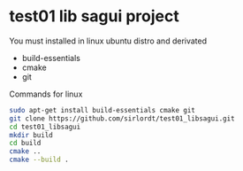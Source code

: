 
# test01 lib sagui project

You must installed in linux ubuntu distro and derivated

- build-essentials
- cmake
- git

Commands for linux

```bash
sudo apt-get install build-essentials cmake git
git clone https://github.com/sirlordt/test01_libsagui.git
cd test01_libsagui
mkdir build
cd build
cmake ..
cmake --build .
```
